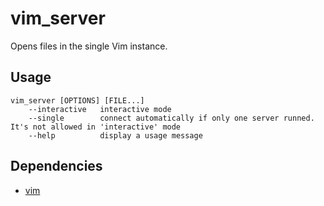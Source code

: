 # vim_server

Opens files in the single Vim instance.


## Usage

```
vim_server [OPTIONS] [FILE...]
    --interactive   interactive mode
    --single        connect automatically if only one server runned. It's not allowed in 'interactive' mode
    --help          display a usage message
```


## Dependencies

* [vim](https://www.vim.org)
